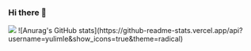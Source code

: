### Hi there 👋

<!--
**yulimle/yulimle** is a ✨ _special_ ✨ repository because its `README.md` (this file) appears on your GitHub profile.

Here are some ideas to get you started:

- 🔭 I’m currently working on ...
- 🌱 I’m currently learning ...
- 👯 I’m looking to collaborate on ...
- 🤔 I’m looking for help with ...
- 💬 Ask me about ...
- 📫 How to reach me: ...
- 😄 Pronouns: ...
- ⚡ Fun fact: ...
-->
<img src="https://img.shields.io/badge/문자-색코드?style=for-the-badge&logo=velog&logoColor=black">
![Anurag's GitHub stats](https://github-readme-stats.vercel.app/api?username=yulimle&show_icons=true&theme=radical)
